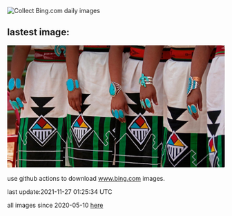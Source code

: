 ![Collect Bing.com daily images](https://github.com/counter2015/bing-daily-images/workflows/Collect%20Bing.com%20daily%20images/badge.svg)
## lastest image:
![](images/ZuniOlla.jpg)

use github actions to download www.bing.com images.

last update:2021-11-27 01:25:34 UTC

all images since 2020-05-10 [here](https://github.com/counter2015/bing-daily-images/tree/master/images) 
